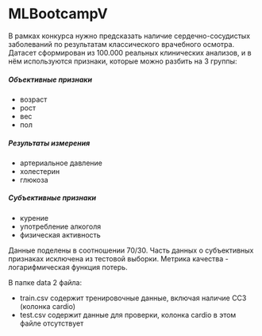 # MLBootcampV

В рамках конкурса нужно предсказать наличие сердечно-сосудистых заболеваний по результатам классического врачебного осмотра. Датасет сформирован из 100.000 реальных клинических анализов, и в нём используются признаки, которые можно разбить на 3 группы:

##### Объективные признаки
- возраст
- рост
- вес
- пол

##### Результаты измерения
- артериальное давление
- холестерин
- глюкоза

##### Субъективные признаки
- курение
- употребление алкоголя
- физическая активность

Данные поделены в соотношении 70/30. Часть данных о субъективных признаках исключена из тестовой выборки.
Метрика качества - логарифмическая функция потерь.

В папке data 2 файла:

 - train.csv содержит тренировочные данные, включая наличие ССЗ (колонка cardio)
 - test.csv содержит данные для проверки, колонка cardio в этом файле отсутствует
